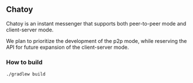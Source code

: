 ## Chatoy

Chatoy is an instant messenger that supports both peer-to-peer mode and client-server mode.

We plan to prioritize the development of the p2p mode, while reserving the API for future expansion of the client-server mode.

### How to build

```bash
./gradlew build
```
